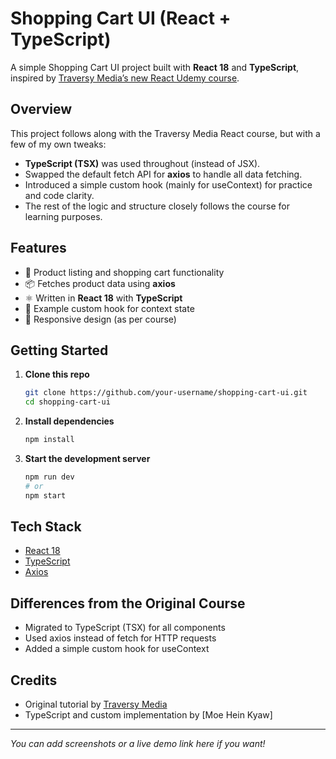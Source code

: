 # Shopping Cart UI (React + TypeScript)

A simple Shopping Cart UI project built with **React 18** and **TypeScript**, inspired by [Traversy Media’s new React Udemy course](https://www.udemy.com/course/modern-react-from-the-beginning/).

## Overview

This project follows along with the Traversy Media React course, but with a few of my own tweaks:

- **TypeScript (TSX)** was used throughout (instead of JSX).
- Swapped the default fetch API for **axios** to handle all data fetching.
- Introduced a simple custom hook (mainly for useContext) for practice and code clarity.
- The rest of the logic and structure closely follows the course for learning purposes.

## Features

- 🛒 Product listing and shopping cart functionality
- 📦 Fetches product data using **axios**
- ⚛️ Written in **React 18** with **TypeScript**
- 🎣 Example custom hook for context state
- 📱 Responsive design (as per course)

## Getting Started

1. **Clone this repo**
   ```bash
   git clone https://github.com/your-username/shopping-cart-ui.git
   cd shopping-cart-ui
   ```
2. **Install dependencies**
   ```bash
   npm install
   ```
3. **Start the development server**
   ```bash
   npm run dev
   # or
   npm start
   ```

## Tech Stack

- [React 18](https://react.dev/)
- [TypeScript](https://www.typescriptlang.org/)
- [Axios](https://axios-http.com/)

## Differences from the Original Course

- Migrated to TypeScript (TSX) for all components
- Used axios instead of fetch for HTTP requests
- Added a simple custom hook for useContext

## Credits

- Original tutorial by [Traversy Media](https://www.udemy.com/course/modern-react-from-the-beginning/)
- TypeScript and custom implementation by [Moe Hein Kyaw]

---

_You can add screenshots or a live demo link here if you want!_
